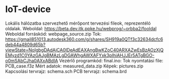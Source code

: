 # IoT-device
Lokális hálózatba szervezhető mérőpont tervezési fileok, reprezentéló oldalak.
Weboldal:
https://beta.dev.itk.ppke.hu/webprog/~orbba2/fooldal
Weboldal forráskód:
webpage_source.zip
Tok:
https://gmail851013.autodesk360.com/g/shares/SH919a0QTf3c32634dcfc6deb44a4809d65b?viewState=NoIgbgDAdAjCA0IDeAdEAXAngBwKZoC40ARXAZwEsBzAOzXjQEMyzd1C0YAzGAJgBMAzLgDGAWhgAWXAFYxk3pIhiAHJJEr5ATgBGO-o0mSAbCJha0AXxABdIA
Vezérlő programkód:
final.ino:
Tok nyomtatási file:
PCB_case.f3z
Mért adatok:
measured_data.zip
Képek:
pictures.zip
Kapcsolási tervrajz:
schema.sch
PCB tervrajz:
schema.brd
